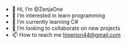- 👋 Hi, I’m @ZenjaOne
- 👀 I’m interested in learn programming
- 🌱 I’m currently learning C#
- 💞️ I’m looking to collaborate on new projects
- 📫 How to reach me hiperion44@gmail.com

<!---
ZenjaOne/ZenjaOne is a ✨ special ✨ repository because its `README.md` (this file) appears on your GitHub profile.
You can click the Preview link to take a look at your changes.
--->
